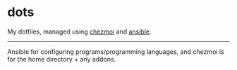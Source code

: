 # dots
My dotfiles, managed using [chezmoi](https://www.chezmoi.io/) and
[ansible](https://www.ansible.com/).

---

Ansible for configuring programs/programming languages, and chezmoi is for the
home directory + any addons.
